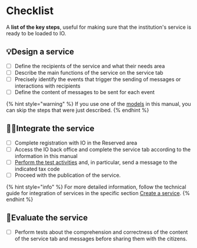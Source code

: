 # Checklist

A **list of the key steps**, useful for making sure that the institution's service is ready to be loaded to IO.

## :bulb:Design a service

* [ ] Define the recipients of the service and what their needs area
* [ ] Describe the main functions of the service on the service tab
* [ ] Precisely identify the events that trigger the sending of messages or interactions with recipients
* [ ] Define the content of messages to be sent for each event

{% hint style="warning" %}
If you use one of the [models](broken-reference) in this manual, you can skip the steps that were just described.
{% endhint %}

## :technologist:Integrate the service

* [ ] Complete registration with IO in the Reserved area
* [ ] Access the IO back office and complete the service tab according to the information in this manual
* [ ] [Perform the test activities](http://127.0.0.1:5000/s/coSKRte21UjDBRWKLtEs/funzionalita/creare-un-servizio/visualizzare-un-servizio-in-test) and, in particular, send a message to the indicated tax code
* [ ] Proceed with the publication of the service.

{% hint style="info" %}
For more detailed information, follow the technical guide for integration of services in the specific section [Create a service](http://127.0.0.1:5000/s/coSKRte21UjDBRWKLtEs/funzionalita/creare-un-servizio).
{% endhint %}

## :thinking:Evaluate the service

* [ ] Perform tests about the comprehension and correctness of the content of the service tab and messages before sharing them with the citizens. 